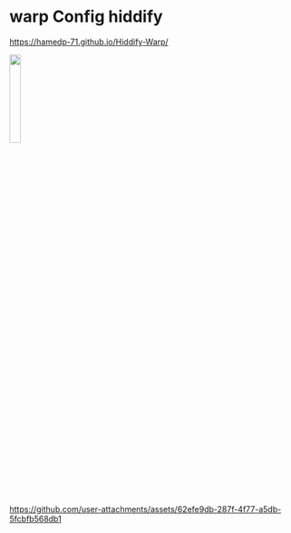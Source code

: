 # warp Config hiddify

https://hamedp-71.github.io/Hiddify-Warp/

<p>
   <img  width="20%" src="https://github.com/mansor427/mansor427/assets/104245967/e6276e60-e061-4fc1-bd82-16f6569e30d7" />
   
</p> 



https://github.com/user-attachments/assets/62efe9db-287f-4f77-a5db-5fcbfb568db1
